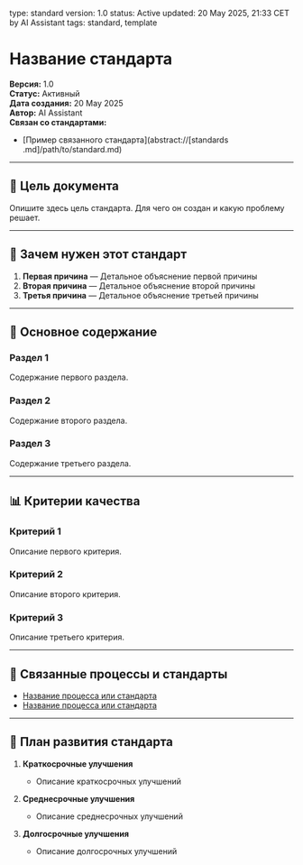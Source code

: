 <!-- 🔒 PROTECTED SECTION: BEGIN -->
type: standard
version: 1.0
status: Active
updated: 20 May 2025, 21:33 CET by AI Assistant
tags: standard, template
<!-- 🔒 PROTECTED SECTION: END -->

# Название стандарта

**Версия:** 1.0  
**Статус:** Активный  
**Дата создания:** 20 May 2025  
**Автор:** AI Assistant  
**Связан со стандартами:**
- [Пример связанного стандарта](abstract://[standards .md]/path/to/standard.md)

---

## 🎯 Цель документа

Опишите здесь цель стандарта. Для чего он создан и какую проблему решает.

---

## 💯 Зачем нужен этот стандарт

1. **Первая причина** — Детальное объяснение первой причины
2. **Вторая причина** — Детальное объяснение второй причины
3. **Третья причина** — Детальное объяснение третьей причины

---

## 🧩 Основное содержание

### Раздел 1

Содержание первого раздела.

### Раздел 2

Содержание второго раздела.

### Раздел 3

Содержание третьего раздела.

---

## 📊 Критерии качества

### Критерий 1

Описание первого критерия.

### Критерий 2

Описание второго критерия.

### Критерий 3

Описание третьего критерия.

---

## 🔄 Связанные процессы и стандарты

- [Название процесса или стандарта](abstract://[path/to/file.md])
- [Название процесса или стандарта](abstract://[path/to/file.md])

---

## 📅 План развития стандарта

1. **Краткосрочные улучшения**
   - Описание краткосрочных улучшений

2. **Среднесрочные улучшения**
   - Описание среднесрочных улучшений

3. **Долгосрочные улучшения**
   - Описание долгосрочных улучшений
